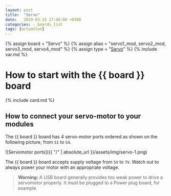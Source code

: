 ```yaml
---
layout: post
title:  "Servo"
date:   2019-03-15 17:46:00 +0100
categories: -_boards_list
tags: [actuation]
---
```

{% assign board = "Servo" %}
{% assign alias = "servo1_mod, servo2_mod, servo3_mod, servo4_mod" %}
{% assign type = "[Servo](/../modules_list/servo)" %}
{% include var.md %}

# How to start with the {{ board }} board
{% include card.md %}

## How to connect your servo-motor to your modules

The {{ board }} board has 4 servo-motor ports ordered as shown on the following picture, from `S1` to `S4`.

![Servomotor ports]({{ "/" | absolute_url }}/assets/img/servo-1.png)

The {{ board }} board accepts supply voltage from `5V` to `7V`. Watch out to always power your motor with an appropriate voltage.

<blockquote class="warning"><strong>Warning:</strong> A USB board generally provides too weak power to drive a servomotor properly. It must be plugged to a Power plug board, for example.</blockquote><br />
